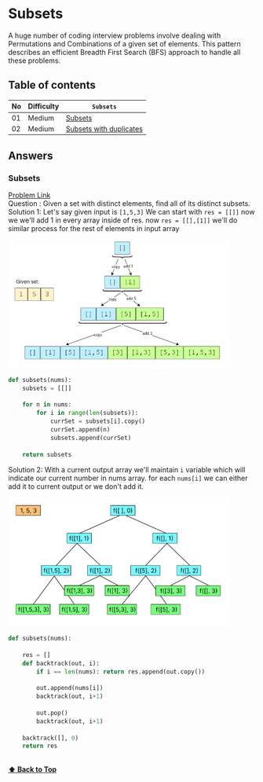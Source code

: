 # Subsets

A huge number of coding interview problems involve dealing with Permutations and Combinations of a given set of elements. This pattern describes an efficient Breadth First Search (BFS) approach to handle all these problems.

## Table of contents

| No  | Difficulty | `Subsets`                                           |
| --- | ---------- | --------------------------------------------------- |
| 01  | Medium     | [Subsets](#subsets)                                 |
| 02  | Medium     | [Subsets with duplicates](#subsets-with-duplicates) |

## Answers

### Subsets

[Problem Link](https://leetcode.com/problems/subsets/) <br/>
Question : Given a set with distinct elements, find all of its distinct subsets.<br/>
Solution 1: Let's say given input is `[1,5,3]` We can start with `res = [[]]` now we we'll add 1 in every array inside of res. now `res = [[],[1]]` we'll do similar process for the rest of elements in input array

<img src="assets/problem-01.png" width="450px"/> <br/>

```python
def subsets(nums):
    subsets = [[]]

    for n in nums:
        for i in range(len(subsets)):
            currSet = subsets[i].copy()
            currSet.append(n)
            subsets.append(currSet)

    return subsets
```

Solution 2: With a current output array we'll maintain `i` variable which will indicate our current number in nums array. for each `nums[i]` we can either add it to current output or we don't add it.

<img src="assets/problem-01.2.png" width="450px"/> <br/>

```python
def subsets(nums):

    res = []
    def backtrack(out, i):
        if i == len(nums): return res.append(out.copy())

        out.append(nums[i])
        backtrack(out, i+1)

        out.pop()
        backtrack(out, i+1)

    backtrack([], 0)
    return res
```

<br/>**[⬆ Back to Top](#table-of-contents)**
